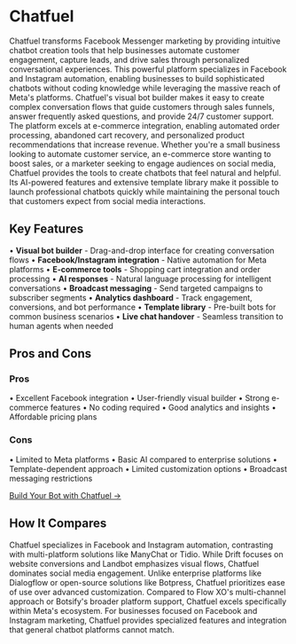 # Chatfuel

Chatfuel transforms Facebook Messenger marketing by providing intuitive chatbot creation tools that help businesses automate customer engagement, capture leads, and drive sales through personalized conversational experiences. This powerful platform specializes in Facebook and Instagram automation, enabling businesses to build sophisticated chatbots without coding knowledge while leveraging the massive reach of Meta's platforms. Chatfuel's visual bot builder makes it easy to create complex conversation flows that guide customers through sales funnels, answer frequently asked questions, and provide 24/7 customer support. The platform excels at e-commerce integration, enabling automated order processing, abandoned cart recovery, and personalized product recommendations that increase revenue. Whether you're a small business looking to automate customer service, an e-commerce store wanting to boost sales, or a marketer seeking to engage audiences on social media, Chatfuel provides the tools to create chatbots that feel natural and helpful. Its AI-powered features and extensive template library make it possible to launch professional chatbots quickly while maintaining the personal touch that customers expect from social media interactions.

## Key Features

• **Visual bot builder** - Drag-and-drop interface for creating conversation flows
• **Facebook/Instagram integration** - Native automation for Meta platforms
• **E-commerce tools** - Shopping cart integration and order processing
• **AI responses** - Natural language processing for intelligent conversations
• **Broadcast messaging** - Send targeted campaigns to subscriber segments
• **Analytics dashboard** - Track engagement, conversions, and bot performance
• **Template library** - Pre-built bots for common business scenarios
• **Live chat handover** - Seamless transition to human agents when needed

## Pros and Cons

### Pros
• Excellent Facebook integration
• User-friendly visual builder
• Strong e-commerce features
• No coding required
• Good analytics and insights
• Affordable pricing plans

### Cons
• Limited to Meta platforms
• Basic AI compared to enterprise solutions
• Template-dependent approach
• Limited customization options
• Broadcast messaging restrictions

[Build Your Bot with Chatfuel →](https://chatfuel.com)

## How It Compares

Chatfuel specializes in Facebook and Instagram automation, contrasting with multi-platform solutions like ManyChat or Tidio. While Drift focuses on website conversions and Landbot emphasizes visual flows, Chatfuel dominates social media engagement. Unlike enterprise platforms like Dialogflow or open-source solutions like Botpress, Chatfuel prioritizes ease of use over advanced customization. Compared to Flow XO's multi-channel approach or Botsify's broader platform support, Chatfuel excels specifically within Meta's ecosystem. For businesses focused on Facebook and Instagram marketing, Chatfuel provides specialized features and integration that general chatbot platforms cannot match.
